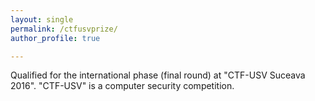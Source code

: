 ```yaml
---
layout: single
permalink: /ctfusvprize/
author_profile: true

---
```


Qualified for the international phase (final round) at "CTF-USV Suceava 2016". "CTF-USV" is a computer security competition.









